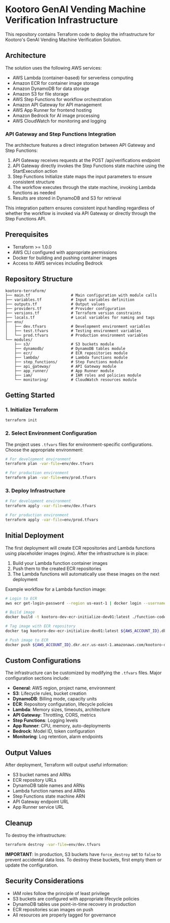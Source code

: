 # Kootoro GenAI Vending Machine Verification Infrastructure

This repository contains Terraform code to deploy the infrastructure for Kootoro's GenAI Vending Machine Verification Solution.

## Architecture

The solution uses the following AWS services:
- AWS Lambda (container-based) for serverless computing
- Amazon ECR for container image storage
- Amazon DynamoDB for data storage
- Amazon S3 for file storage
- AWS Step Functions for workflow orchestration
- Amazon API Gateway for API management
- AWS App Runner for frontend hosting
- Amazon Bedrock for AI image processing
- AWS CloudWatch for monitoring and logging

### API Gateway and Step Functions Integration

The architecture features a direct integration between API Gateway and Step Functions:

1. API Gateway receives requests at the POST /api/verifications endpoint
2. API Gateway directly invokes the Step Functions state machine using the StartExecution action
3. Step Functions Initialize state maps the input parameters to ensure consistent structure
4. The workflow executes through the state machine, invoking Lambda functions as needed
5. Results are stored in DynamoDB and S3 for retrieval

This integration pattern ensures consistent input handling regardless of whether the workflow is invoked via API Gateway or directly through the Step Functions API.

## Prerequisites

- Terraform >= 1.0.0
- AWS CLI configured with appropriate permissions
- Docker for building and pushing container images
- Access to AWS services including Bedrock

## Repository Structure

```
kootoro-terraform/
├── main.tf                  # Main configuration with module calls
├── variables.tf             # Input variables definition
├── outputs.tf               # Output values
├── providers.tf             # Provider configuration
├── versions.tf              # Terraform version constraints
├── locals.tf                # Local variables for naming and tags
├── env/
│   ├── dev.tfvars           # Development environment variables
│   ├── test.tfvars          # Testing environment variables
│   └── prod.tfvars          # Production environment variables
└── modules/
    ├── s3/                  # S3 buckets module
    ├── dynamodb/            # DynamoDB tables module
    ├── ecr/                 # ECR repositories module
    ├── lambda/              # Lambda functions module
    ├── step_functions/      # Step Functions module
    ├── api_gateway/         # API Gateway module
    ├── app_runner/          # App Runner module
    ├── iam/                 # IAM roles and policies module
    └── monitoring/          # CloudWatch resources module
```

## Getting Started

### 1. Initialize Terraform

```bash
terraform init
```

### 2. Select Environment Configuration

The project uses `.tfvars` files for environment-specific configurations. Choose the appropriate environment:

```bash
# For development environment
terraform plan -var-file=env/dev.tfvars

# For production environment
terraform plan -var-file=env/prod.tfvars
```

### 3. Deploy Infrastructure

```bash
# For development environment
terraform apply -var-file=env/dev.tfvars

# For production environment
terraform apply -var-file=env/prod.tfvars
```

## Initial Deployment

The first deployment will create ECR repositories and Lambda functions using placeholder images (nginx). After the infrastructure is in place:

1. Build your Lambda function container images
2. Push them to the created ECR repositories
3. The Lambda functions will automatically use these images on the next deployment

Example workflow for a Lambda function image:

```bash
# Login to ECR
aws ecr get-login-password --region us-east-1 | docker login --username AWS --password-stdin ${AWS_ACCOUNT_ID}.dkr.ecr.us-east-1.amazonaws.com

# Build image
docker build -t kootoro-dev-ecr-initialize-dev01:latest ./function-code/initialize/

# Tag image with ECR repository
docker tag kootoro-dev-ecr-initialize-dev01:latest ${AWS_ACCOUNT_ID}.dkr.ecr.us-east-1.amazonaws.com/kootoro-dev-ecr-initialize-dev01:latest

# Push image to ECR
docker push ${AWS_ACCOUNT_ID}.dkr.ecr.us-east-1.amazonaws.com/kootoro-dev-ecr-initialize-dev01:latest
```

## Custom Configurations

The infrastructure can be customized by modifying the `.tfvars` files. Major configuration sections include:

- **General**: AWS region, project name, environment
- **S3**: Lifecycle rules, bucket creation
- **DynamoDB**: Billing mode, capacity units
- **ECR**: Repository configuration, lifecycle policies
- **Lambda**: Memory sizes, timeouts, architecture
- **API Gateway**: Throttling, CORS, metrics
- **Step Functions**: Logging levels
- **App Runner**: CPU, memory, auto-deployments
- **Bedrock**: Model ID, token configuration
- **Monitoring**: Log retention, alarm endpoints

## Output Values

After deployment, Terraform will output useful information:

- S3 bucket names and ARNs
- ECR repository URLs
- DynamoDB table names and ARNs
- Lambda function names and ARNs
- Step Functions state machine ARN
- API Gateway endpoint URL
- App Runner service URL

## Cleanup

To destroy the infrastructure:

```bash
terraform destroy -var-file=env/dev.tfvars
```

**IMPORTANT**: In production, S3 buckets have `force_destroy` set to `false` to prevent accidental data loss. To destroy these buckets, first empty them or update the configuration.

## Security Considerations

- IAM roles follow the principle of least privilege
- S3 buckets are configured with appropriate lifecycle policies
- DynamoDB tables use point-in-time recovery in production
- ECR repositories scan images on push
- All resources are properly tagged for governance
